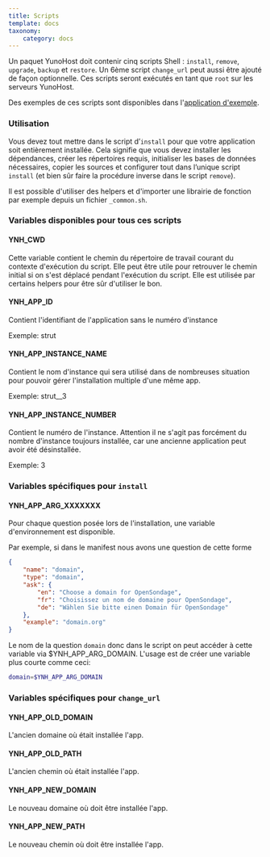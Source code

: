 ```yaml
---
title: Scripts
template: docs
taxonomy:
    category: docs
---
```


Un paquet YunoHost doit contenir cinq scripts Shell : `install`, `remove`, `upgrade`, `backup` et `restore`. Un 6ème script `change_url` peut aussi être ajouté de façon optionnelle.
Ces scripts seront exécutés en tant que `root` sur les serveurs YunoHost.

Des exemples de ces scripts sont disponibles dans l'[application d'exemple](https://github.com/YunoHost/example_ynh/tree/master/scripts).

### Utilisation
Vous devez tout mettre dans le script d’`install` pour que votre application soit entièrement installée. Cela signifie que vous devez installer les dépendances, créer les répertoires requis, initialiser les bases de données nécessaires, copier les sources et configurer tout dans l’unique script `install` (et bien sûr faire la procédure inverse dans le script `remove`).

Il est possible d'utiliser des helpers et d'importer une librairie de fonction par exemple depuis un fichier `_common.sh`.

### Variables disponibles pour tous ces scripts
#### YNH_CWD
Cette variable contient le chemin du répertoire de travail courant du contexte d'exécution du script. Elle peut être utile pour retrouver le chemin initial si on s'est déplacé pendant l'exécution du script. Elle est utilisée par certains helpers pour être sûr d'utiliser le bon.

#### YNH_APP_ID
Contient l'identifiant de l'application sans le numéro d'instance

Exemple: strut
#### YNH_APP_INSTANCE_NAME
Contient le nom d'instance qui sera utilisé dans de nombreuses situation pour pouvoir gérer l'installation multiple d'une même app.

Exemple: strut__3
#### YNH_APP_INSTANCE_NUMBER
Contient le numéro de l'instance. Attention il ne s'agit pas forcément du nombre d'instance toujours installée, car une ancienne application peut avoir été désinstallée.

Exemple: 3

### Variables spécifiques pour `install`
#### YNH_APP_ARG_XXXXXXX
Pour chaque question posée lors de l'installation, une variable d'environnement est disponible.

Par exemple, si dans le manifest nous avons une question de cette forme
```json
{
    "name": "domain",
    "type": "domain",
    "ask": {
        "en": "Choose a domain for OpenSondage",
        "fr": "Choisissez un nom de domaine pour OpenSondage",
        "de": "Wählen Sie bitte einen Domain für OpenSondage"
    },
    "example": "domain.org"
}
```

Le nom de la question `domain` donc dans le script on peut accéder à cette variable via $YNH_APP_ARG_DOMAIN. L'usage est de créer une variable plus courte comme ceci:

```bash
domain=$YNH_APP_ARG_DOMAIN
```

### Variables spécifiques pour `change_url`
#### YNH_APP_OLD_DOMAIN
L'ancien domaine où était installée l'app.

#### YNH_APP_OLD_PATH
L'ancien chemin où était installée l'app.

#### YNH_APP_NEW_DOMAIN
Le nouveau domaine où doit être installée l'app.

#### YNH_APP_NEW_PATH
Le nouveau chemin où doit être installée l'app.
